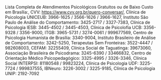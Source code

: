 Lista Completa de Atendimentos Psicológicos Gratuitos ou de Baixo Custo em Brasília:,
CVV: https://www.cvv.org.br/quero-conversar/,
Clínica de Psicologia UNICEUB:
3966-1625 / 3566-1626 / 3966-1627,
Instituto São Paulo de Análise do Comportamento:
3425-2717 / 3327-7383,
Clínica de Psicologia IESB:
3445-4502 / 3445-4503,
Clínica de Psicolofia UCB:
3356-9328 / 3356-9000,
ITGB:
3965-5731 / 3274-0061 / 999677569,
Centro de Psicologia Humanista de Brasília:
3340-9004,
Instituto Brasileiro de Análise de Comportamento:
3242-5250,
Terapeutas Sem Fronteiras:
3522-4447 / 982608003,
CEFAM:
32255409,
Clínica Social de Taguatinga:
39673060,
Associação Brasileira de Psicodrama:
3245-6390 / 33466832,
Centro de Orientação Médico Psicopedagógico:
3325-4995 / 3326-3346,
Clínica Social INTERPSI:
81180548 / 99823224,
Clínica de Psicologia UDF:
3225-7724 / 999837555,
IBNeuro:
3226-3002 / 3225-9185,
Clínica de Psicologia UNIP:
2192-7092